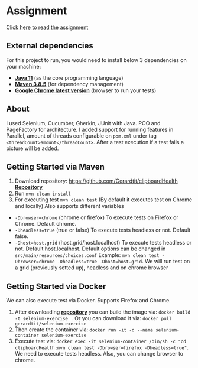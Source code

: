 # Assignment

[Click here to read the assignment](./docs/assignment.md)

## External dependencies

For this project to run, you would need to install below 3 dependencies on your machine:

- **[Java 11](https://openjdk.java.net/projects/jdk/11/)** (as the core programming language)
- **[Maven 3.8.5](https://maven.apache.org/download.cgi)** (for dependency management)
- **[Google Chrome latest version](https://www.google.com/chrome/?brand=CHBD&gclid=Cj0KCQjwr-SSBhC9ARIsANhzu15P0PA-n9Zp4NpxKaOHVGtBD1TZQH0HlQQE6hUfsOFAU1nf-Rzdlf4aAoTJEALw_wcB&gclsrc=aw.ds)** (browser to run your tests)

## About

I used Selenium, Cucumber, Gherkin, JUnit with Java. POO and PageFactory for architecture. 
I added support for running features in Parallel, amount of threads configurable on `pom.xml` under tag `<threadCount>amount</threadCount>`.
After a test execution if a test fails a picture will be added. 

## Getting Started via Maven
1. Download repository: https://github.com/Gerardtit/clipboardHealth **[Repository](https://github.com/Gerardtit/clipboardHealth)** 
2. Run `mvn clean install`
3. For executing test `mvn clean test` (By default it executes test on Chrome and locally) Also supports different variables 
 * `-Dbrowser=chrome` (chrome or firefox) To execute tests on Firefox or Chrome. Default chrome.
 * `-Dheadless=true` (true or false) To execute tests headless or not. Default false.
 * `-Dhost=host.grid` (host.grid/host.localhost) To execute tests headless or not. Default host.localhost.
Default options can be changed in `src/main/resources/choices.conf`
Example: `mvn clean test -Dbrowser=chrome -Dheadless=true -Dhost=host.grid`. We will run test on a grid (previously setted up), headless and on chrome browser

## Getting Started via Docker
We can also execute test via Docker. Supports Firefox and Chrome.
 1. After downloading **[repository](https://github.com/Gerardtit/clipboardHealth)** you can build the image via: `docker build -t selenium-exercise .`
 Or you can download it via: `docker pull gerardtit/selenium-exercise`
 2. Then create the container via: `docker run -it -d --name selenium-container selenium-exercise`
 3. Execute test via: `docker exec -it selenium-container /bin/sh -c "cd clipboardHealth;mvn clean test -Dbrowser=firefox -Dheadless=true"`. 
We need to execute tests headless. Also, you can change browser to chrome.
 


